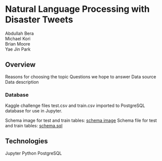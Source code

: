 # Natural Language Processing with Disaster Tweets
Abdullah Bera\
Michael Kori\
Brian Moore\
Yae Jin Park

## Overview
Reasons for choosing the topic
Questions we hope to answer
Data source
Data description

### Database

Kaggle challenge files test.csv and train.csv imported to PostgreSQL database for use in Jupyter. 

Schema image for test and train tables: [schema image](resources/schema.png)
Schema file for test and train tables: [schema.sql](resources/schema.sql)

## Technologies
Jupyter
Python
PostgreSQL